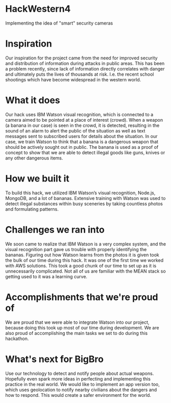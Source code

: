 # HackWestern4
Implementing the idea of "smart" security cameras

# Inspiration
Our inspiration for the project came from the need for improved security and distribution of information during attacks in public areas. This has been a problem recently, since lack of information directly correlates with danger and ultimately puts the lives of thousands at risk. I.e. the recent school shootings which have become widespread in the western world.

# What it does
Our hack uses IBM Watson visual recognition, which is connected to a camera aimed to be pointed at a place of interest (crowd). When a weapon (a banana in our case) is seen in the crowd, it is detected, resulting in the sound of an alarm to alert the public of the situation as well as text messages sent to subscribed users for details about the situation. In our case, we train Watson to think that a banana is a dangerous weapon that should be actively sought out in public. The banana is used as a proof of concept to show that we are able to detect illegal goods like guns, knives or any other dangerous items.

# How we built it
To build this hack, we utilized IBM Watson’s visual recognition, Node.js, MongoDB, and a lot of bananas. Extensive training with Watson was used to detect illegal substances within busy sceneries by taking countless photos and formulating patterns.

# Challenges we ran into
We soon came to realize that IBM Watson is a very complex system, and the visual recognition part gave us trouble with properly identifying the bananas. Figuring out how Watson learns from the photos it is given took the bulk of our time during this hack. It was one of the first time we worked with AWS solutions. This took a good chunk of our time to set up as it is unnecessarily complicated. Not all of us are familiar with the MEAN stack so getting used to it was a learning curve.

# Accomplishments that we're proud of
We are proud that we were able to integrate Watson into our project, because doing this took up most of our time during development. We are also proud of accomplishing the main tasks we set to do during this hackathon.

# What's next for BigBro
Use our technology to detect and notify people about actual weapons. Hopefully even spark more ideas in perfecting and implementing this practice in the real world. We would like to implement an app version too, which uses geolocation to notify nearby civilians about the dangers and how to respond. This would create a safer environment for the world.